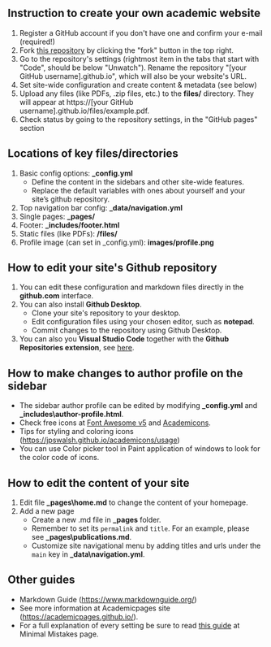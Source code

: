 ## Instruction to create your own academic website

1. Register a GitHub account if you don't have one and confirm your e-mail (required!)
1. Fork [this repository](https://github.com/quangdv09/quangdv09.github.io) by clicking the "fork" button in the top right. 
1. Go to the repository's settings (rightmost item in the tabs that start with "Code", should be below "Unwatch"). Rename the repository "[your GitHub username].github.io", which will also be your website's URL.
1. Set site-wide configuration and create content & metadata (see below)
1. Upload any files (like PDFs, .zip files, etc.) to the **files/** directory. They will appear at https://[your GitHub username].github.io/files/example.pdf.  
1. Check status by going to the repository settings, in the "GitHub pages" section


## Locations of key files/directories

1. Basic config options: **_config.yml**
    * Define the content in the sidebars and other site-wide features.
    * Replace the default variables with ones about yourself and your site’s github repository.
1. Top navigation bar config: **_data/navigation.yml**
1. Single pages: **_pages/**
1. Footer: **_includes/footer.html**
1. Static files (like PDFs): **/files/**
1. Profile image (can set in _config.yml): **images/profile.png**


## How to edit your site's Github repository

1. You can edit these configuration and markdown files directly in the **github.com** interface.
1. You can also install **Github Desktop**. 
    - Clone your site's repository to your desktop.
    - Edit configuration files using your chosen editor, such as **notepad**.
    - Commit changes to the repository using Github Desktop.
1. You can also you **Visual Studio Code** together with the **Github Repositories extension**, see [here](https://code.visualstudio.com/docs/editor/github).


## How to make changes to author profile on the sidebar

- The sidebar author profile can be edited by modifying **_config.yml** and **_includes\author-profile.html**.
- Check free icons at [Font Awesome v5](https://fontawesome.com/v5/search) and [Academicons](https://jpswalsh.github.io/academicons/).
- Tips for styling and coloring icons (https://jpswalsh.github.io/academicons/usage)
- You can use Color picker tool in Paint application of windows to look for the color code of icons.

## How to edit the content of your site

1. Edit file **_pages\home.md** to change the content of your homepage.
1. Add a new page 
    - Create a new .md file in **_pages** folder.
    - Remember to set its `permalink` and `title`. For an example, please see **_pages\publications.md**.
    - Customize site navigational menu by adding titles and urls under the `main` key in **_data\navigation.yml**.

## Other guides

- Markdown Guide (https://www.markdownguide.org/)
- See more information at Academicpages site (https://academicpages.github.io/).
- For a full explanation of every setting be sure to read [this guide](https://mmistakes.github.io/minimal-mistakes/docs/configuration/) at Minimal Mistakes page.

